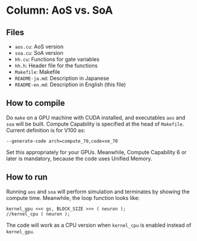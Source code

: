 # Column: AoS vs. SoA

## Files
- `aos.cu`: AoS version
- `soa.cu`: SoA version
- `hh.cu`: Functions for gate variables
- `hh.h`: Header file for the functions
- `Makefile`: Makefile
- `README-ja.md`: Description in Japanese
- `README-en.md`: Description in English (this file)

## How to compile
Do `make` on a GPU machine with CUDA installed, and executables `aos` and `soa` will be built.
Compute Capability is specified at the head of `Makefile`. Current definition is for V100 as:
```
--generate-code arch=compute_70,code=sm_70
```
Set this appropriately for your GPUs. Meanwhile, Compute Capability 6 or later is mandatory,
because the code uses Unified Memory.

## How to run
Running `aos` and `soa` will perform simulation and terminates by showing the compute time.
Meanwhile, the loop function looks like:
```
kernel_gpu <<< gs, BLOCK_SIZE >>> ( neuron );
//kernel_cpu ( neuron );
```
The code will work as a CPU version when `kernel_cpu` is enabled instead of `kernel_gpu`.
